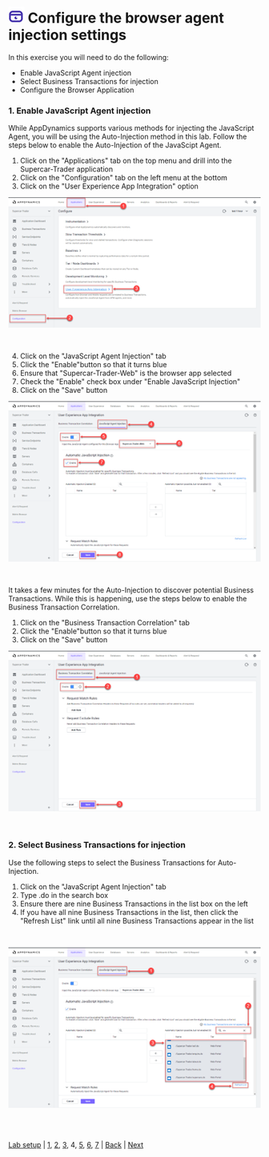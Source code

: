 ![Lab Icon](./assets/images/lab-icon.png) Configure the browser agent injection settings
=========================================================================

In this exercise you will need to do the following:

- Enable JavaScript Agent injection
- Select Business Transactions for injection
- Configure the Browser Application

### **1.** Enable JavaScript Agent injection

While AppDynamics supports various methods for injecting the JavaScript Agent, you will be using the Auto-Injection method in this lab.  Follow the steps below to enable the Auto-Injection of the JavaScipt Agent.

1. Click on the "Applications" tab on the top menu and drill into the Supercar-Trader application
2. Click on the "Configuration" tab on the left menu at the bottom
3. Click on the "User Experience App Integration" option

![BRUM Dash 1](./assets/images/04-brum-dashboard-01.png)

<br>

4. Click on the "JavaScript Agent Injection" tab
5. Click the "Enable"button so that it turns blue
6. Ensure that "Supercar-Trader-Web" is the browser app selected
7. Check the "Enable" check box under "Enable JavaScript Injection"
8. Click on the "Save" button

![BRUM Dash 2](./assets/images/04-brum-dashboard-02.png)

<br>

It takes a few minutes for the Auto-Injection to discover potential Business Transactions.  While this is happening, use the steps below to enable the Business Transaction Correlation.

1. Click on the "Business Transaction Correlation" tab
2. Click the "Enable"button so that it turns blue
3. Click on the "Save" button

![BRUM Dash 3](./assets/images/04-brum-dashboard-03.png)

<br>

### **2.** Select Business Transactions for injection

Use the following steps to select the Business Transactions for Auto-Injection.

1. Click on the "JavaScript Agent Injection" tab
2. Type .do in the search box
3. Ensure there are nine Business Transactions in the list box on the left
4. If you have all nine Business Transactions in the list, then click the "Refresh List" link until all nine Business Transactions appear in the list

<br>

![BRUM Dash 4](./assets/images/04-brum-dashboard-04.png)

<br>



<br>


[Lab setup](../101-00-appd-vm-setup/lab-exercise-01.md) | [1](lab-exercise-01.md), [2](lab-exercise-02.md), [3](lab-exercise-03.md), 4, [5](lab-exercise-05.md), [6](lab-exercise-06.md), [7](lab-exercise-07.md) | [Back](lab-exercise-03.md) | [Next](lab-exercise-05.md)
